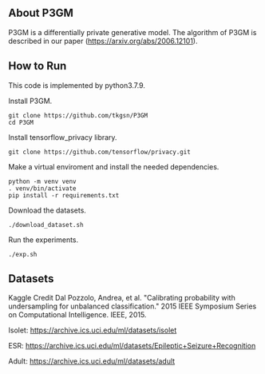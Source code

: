 ## About P3GM
P3GM is a differentially private generative model. 
The algorithm of P3GM is described in our paper (https://arxiv.org/abs/2006.12101). 

## How to Run
This code is implemented by python3.7.9.

Install P3GM.
```
git clone https://github.com/tkgsn/P3GM
cd P3GM
```


Install tensorflow_privacy library.
```
git clone https://github.com/tensorflow/privacy.git
```


Make a virtual enviroment and install the needed dependencies.
```
python -m venv venv
. venv/bin/activate
pip install -r requirements.txt
```

Download the datasets.

`./download_dataset.sh`

Run the experiments.

`./exp.sh`

## Datasets

Kaggle Credit Dal Pozzolo, Andrea, et al. "Calibrating probability with undersampling for unbalanced
classification." 2015 IEEE Symposium Series on Computational Intelligence. IEEE, 2015.

Isolet: https://archive.ics.uci.edu/ml/datasets/isolet

ESR: https://archive.ics.uci.edu/ml/datasets/Epileptic+Seizure+Recognition

Adult: https://archive.ics.uci.edu/ml/datasets/adult
